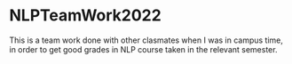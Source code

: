 # NLPTeamWork2022
This is a team work done with other clasmates when I was in campus time, in order to get good grades in NLP course taken in the relevant semester. 

